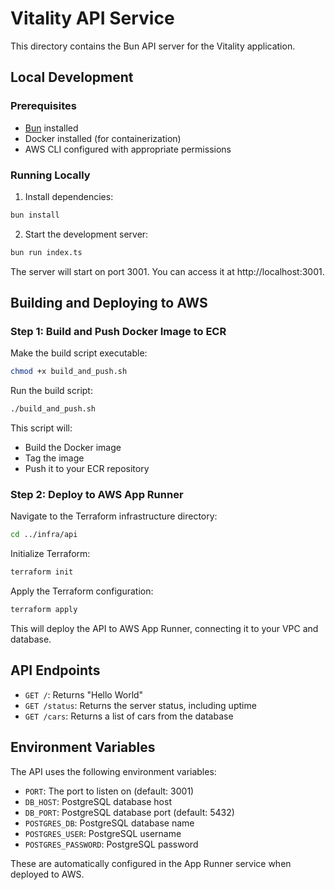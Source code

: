# Vitality API Service

This directory contains the Bun API server for the Vitality application.

## Local Development

### Prerequisites

- [Bun](https://bun.sh/) installed
- Docker installed (for containerization)
- AWS CLI configured with appropriate permissions

### Running Locally

1. Install dependencies:

```bash
bun install
```

2. Start the development server:

```bash
bun run index.ts
```

The server will start on port 3001. You can access it at http://localhost:3001.

## Building and Deploying to AWS

### Step 1: Build and Push Docker Image to ECR

Make the build script executable:

```bash
chmod +x build_and_push.sh
```

Run the build script:

```bash
./build_and_push.sh
```

This script will:
- Build the Docker image
- Tag the image
- Push it to your ECR repository

### Step 2: Deploy to AWS App Runner

Navigate to the Terraform infrastructure directory:

```bash
cd ../infra/api
```

Initialize Terraform:

```bash
terraform init
```

Apply the Terraform configuration:

```bash
terraform apply
```

This will deploy the API to AWS App Runner, connecting it to your VPC and database.

## API Endpoints

- `GET /`: Returns "Hello World"
- `GET /status`: Returns the server status, including uptime
- `GET /cars`: Returns a list of cars from the database

## Environment Variables

The API uses the following environment variables:

- `PORT`: The port to listen on (default: 3001)
- `DB_HOST`: PostgreSQL database host
- `DB_PORT`: PostgreSQL database port (default: 5432)
- `POSTGRES_DB`: PostgreSQL database name
- `POSTGRES_USER`: PostgreSQL username
- `POSTGRES_PASSWORD`: PostgreSQL password

These are automatically configured in the App Runner service when deployed to AWS.
